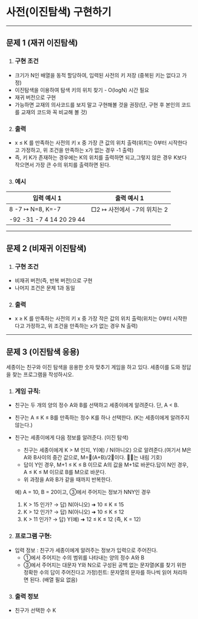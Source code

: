 <h1><strong >사전(이진탐색) 구현하기</strong></h1>
<hr>

## 문제 1 (재귀 이진탐색)

1. ### 구현 조건 
- 크기가 N인 배열을 동적 할당하여, 입력된 사전의 키 저장 (중복된 키는 없다고 가정)
- 이진탐색을 이용하여 탐색 키의 위치 찾기 - O(logN) 시간 필요
- 재귀 버전으로 구현
- 가능하면 교재의 의사코드를 보지 말고 구현해볼 것을 권장(단, 구현 후 본인의 코드를 교재의 코드와 꼭 비교해 볼 것)

2. ### 출력
- x ≤ K 를 만족하는 사전의 키 x 중 가장 큰 값의 위치 출력(위치는 0부터 시작한다고 가정하고, 위 조건을 만족하는 x가 없는 경우 -1 출력)
- 즉, 키 K가 존재하는 경우에는 K의 위치를 출력하면 되고,그렇지 않은 경우 K보다 작으면서 가장 큰 수의 위치를 출력하면 된다.

3. ### 예시
|입력 예시 1 | 출력 예시 1|
|---|---|
|8 -7			↦ N=8, K=-7|□2	↦ 사전에서 -7의 위치는 2|
|-92 -31 -7 4 14 20 29 44| |

---

## 문제 2 (비재귀 이진탐색)

1. ### 구현 조건 
- 비재귀 버전(즉, 반복 버전)으로 구현
- 나머지 조건은 문제 1과 동일

2. ### 출력
- x ≥ K 를 만족하는 사전의 키 x 중 가장 작은 값의 위치 출력(위치는 0부터 시작한다고 가정하고, 위 조건을 만족하는 x가 없는 경우 N 출력)

---

## 문제 3 (이진탐색 응용)
세종이는 친구와 이진 탐색을 응용한 숫자 맞추기 게임을 하고 있다. 세종이를 도와 정답을 찾는 프로그램을 작성하시오.

1. ### 게임 규칙:

- 친구는 두 개의 양의 정수 A와 B를 선택하고 세종이에게 알려준다. 단, A < B.
- 친구는 A ≤ K ≤ B를 만족하는 정수 K를 하나 선택한다. (K는 세종이에게 알려주지 않는다.)
- 친구는 세종이에게 다음 정보를 알려준다. (이진 탐색)
    - 친구는 세종이에게 K > M 인지, Y(예) / N(아니오) 으로 알려준다.(여기서 M은 A와 B사이의 중간 값으로, M=󰀚(A+B)/2󰀛이다. 󰀚󰀛는 내림 기호)
    - 답이 Y인 경우, M+1 ≤ K ≤ B 이므로 A의 값을 M+1로 바꾼다.답이 N인 경우, A ≤ K ≤ M 이므로 B를 M으로 바꾼다.
    - 위 과정을 A와 B가 같을 때까지 반복한다.

    예) A = 10, B = 20이고, ③에서 주어지는 정보가 NNY인 경우
    1) K > 15 인가? → 답) N(아니오)  ➜ 10 ≤ K ≤ 15
    2) K > 12 인가? → 답) N(아니오)  ➜ 10 ≤ K ≤ 12
    3) K > 11 인가? → 답) Y(예)  ➜  12 ≤ K ≤ 12	(즉, K = 12)

2. ### 프로그램 구현:
- 입력 정보 : 친구가 세종이에게 알려주는 정보가 입력으로 주어진다.
    - ①에서 주어지는 수의 범위를 나타내는 양의 정수 A와 B
    - ③에서 주어지는 대문자 Y와 N으로 구성된 공백 없는 문자열(K를 찾기 위한 정확한 수의 답이 주어진다고 가정)힌트: 문자열의 문자를 하나씩 읽어 처리하면 된다. (배열 필요 없음)

3. ### 출력 정보
- 친구가 선택한 수 K
